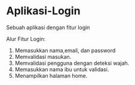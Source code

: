 # Aplikasi-Login
Sebuah aplikasi dengan fitur login

Alur Fitur Login:
1. Memasukkan nama,email, dan password
2. Memvalidasi masukan.
3. Memvalidasi pengguna dengan deteksi wajah.
4. Memasukkan nama ibu untuk validasi.
5. Menampilkan halaman home.

